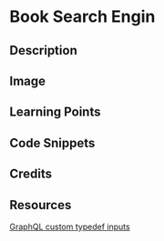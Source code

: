 # Book Search Engin

## Description



## Image



## Learning Points



## Code Snippets



## Credits


## Resources

[GraphQL custom typedef inputs](https://www.apollographql.com/tutorials/side-quest-intermediate-schema-design/03-the-input-type)